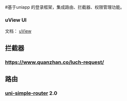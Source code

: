 #基于uniapp 的登录框架，集成路由、拦截器、权限管理功能。
### uView UI

文档： [uView](https://uviewui.com/) 

## 拦截器

### https://www.quanzhan.co/luch-request/

## 路由

###  [uni-simple-router](https://hhyang.cn/v2/)   2.0
